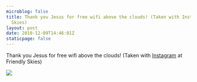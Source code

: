 ```yaml
---
microblog: false
title: Thank you Jesus for free wifi above the clouds! (Taken with Instagram at Friendly
  Skies)
layout: post
date: 2010-12-09T14:46:01Z
staticpage: false
---
```


Thank you Jesus for free wifi above the clouds! (Taken with
[Instagram](http://instagr.am) at Friendly Skies)

![](http://www.tumblr.com/photo/1280/jsorge/2158430586/1/tumblr_ld6n8nH9Q21qzpdrh)
